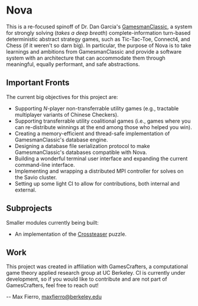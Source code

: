 # Nova

This is a re-focused spinoff of Dr. Dan Garcia's [GamesmanClassic](https://github.com/GamesCrafters/GamesmanClassic), a system for strongly solving (_takes a deep breath_) complete-information turn-based deterministic abstract strategy games, such as Tic-Tac-Toe, Connect4, and Chess (if it weren't so darn big). In particular, the purpose of Nova is to take learnings and ambitions from GamesmanClassic and provide a software system with an architecture that can accommodate them through meaningful, equally performant, and safe abstractions. 

## Important Fronts

The current big objectives for this project are:

* Supporting _N_-player non-transferrable utility games (e.g., tractable multiplayer variants of Chinese Checkers).
* Supporting transferrable utility coalitional games (i.e., games where you can re-distribute winnings at the end among those who helped you win).
* Creating a memory-efficient and thread-safe implementation of GamesmanClassic's database engine.
* Designing a database file serialization protocol to make GamesmanClassic's databases compatible with Nova.
* Building a wonderful terminal user interface and expanding the current command-line interface.
* Implementing and wrapping a distributed MPI controller for solves on the Savio cluster.
* Setting up some light CI to allow for contributions, both internal and external.

## Subprojects

Smaller modules currently being built:

* An implementation of the [Crossteaser](https://www.jaapsch.net/puzzles/crosstsr.htm) puzzle.

## Work

This project was created in affiliation with GamesCrafters, a computational game theory applied research group at UC Berkeley. CI is currently under development, so if you would like to contribute and are not part of GamesCrafters, feel free to reach out!

-- Max Fierro, maxfierro@berkeley.edu
